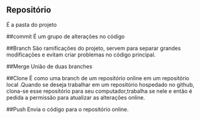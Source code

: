 ## Repositório
É a pasta do projeto

##commit
É um grupo de alterações no código

##Branch
São ramificações do projeto, servem para separar grandes modificações e evitam criar problemas no código principal.

##Merge
União de duas branches

##Clone
É como uma branch de um repositório online em um repositório local
.Quando se deseja trabalhar em um repositório hospedado no github, clona-se
esse repositório para seu computador,trabalha se nele e então é pedida a permissão
para atualizar as alterações online.

##Push
Envia o código para o repositório online.




